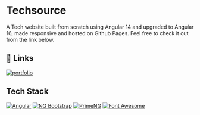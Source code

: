 
# Techsource

A Tech website built from scratch using Angular 14 and upgraded to Angular 16, made responsive and hosted on Github Pages. Feel free to check it out from the link below.


## 🔗 Links
[![portfolio](https://img.shields.io/badge/my_portfolio-123?style=for-the-badge&logo=ko-fi&logoColor=white)](https://pragathpth.me/)


## Tech Stack

[![Angular](https://img.shields.io/badge/Angular-16.2.12-red)](https://angular.io/)
[![NG Bootstrap](https://img.shields.io/badge/ng--bootstrap-15.1.2-blue)](https://ng-bootstrap.github.io/#/home)
[![PrimeNG](https://img.shields.io/badge/PrimeNG-16.4.2-critical)](https://www.primefaces.org/primeng/)
[![Font Awesome](https://img.shields.io/badge/fontawesome-6.4.2-orange)](https://momentjs.com/)
